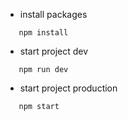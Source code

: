- install packages
 ```
 	npm install
 ```

- start project dev
 ```
 	npm run dev
 ```


- start project production
 ```
 	npm start
 ```
